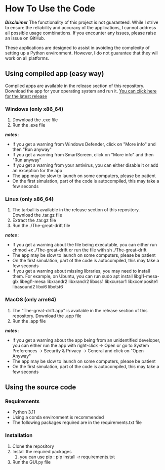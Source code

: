# How To Use the Code

***Disclaimer***
The functionality of this project is not guaranteed. While I strive to ensure the reliability and accuracy of the applications, I cannot address all possible usage combinations.
If you encounter any issues, please raise an issue on GitHub.

These applications are designed to assist in avoiding the complexity of setting up a Python environment. However, I do not guarantee that they will work on all platforms.

## Using compiled app (easy way)

Compiled apps are available in the release section of this repository. Download the app for your operating system and run it.
[You can click here for the latest release](https://github.com/Sakagraisse/The-great-drift/releases/tag/1.1)

### Windows (only x86_64)
1. Download the .exe file
2. Run the .exe file

***notes*** : 
- If you get a warning from Windows Defender, click on "More info" and then "Run anyway"
- If you get a warning from SmartScreen, click on "More info" and then "Run anyway"
- If you get a warning from your antivirus, you can either disable it or add an exception for the app
- The app may be slow to launch on some computers, please be patient
- On the first simulation, part of the code is autocompiled, this may take a few seconds

### Linux (only x86_64)
1. The tarball is available in the release section of this repository. Download the .tar.gz file
2. Extract the .tar.gz file
3. Run the ./The-great-drift file

***notes*** :
- If you get a warning about the file being executable, you can either run chmod +x ./The-great-drift or run the file with sh ./The-great-drift
- The app may be slow to launch on some computers, please be patient
- On the first simulation, part of the code is autocompiled, this may take a few seconds
- If you get a warning about missing libraries, you may need to install them. For example, on Ubuntu, you can run sudo apt install libgl1-mesa-glx libegl1-mesa libxrandr2 libxrandr2 libxss1 libxcursor1 libxcomposite1 libasound2 libxi6 libxtst6

### MacOS (only arm64)
1. The "The-great-drift.app" is available in the release section of this repository. Download the .app file
2. Run the .app file

***notes*** :
- If you get a warning about the app being from an unidentified developer, you can either run the app with right-click -> Open or go to System Preferences -> Security & Privacy -> General and click on "Open Anyway"
- The app may be slow to launch on some computers, please be patient
- On the first simulation, part of the code is autocompiled, this may take a few seconds

## Using the source code

### Requirements
- Python 3.11
- Using a conda environment is recommended
- The following packages required are in the requirements.txt file

### Installation
1. Clone the repository
2. Install the required packages
    1. you can use pip : pip install -r requirements.txt
3. Run the GUI.py file


